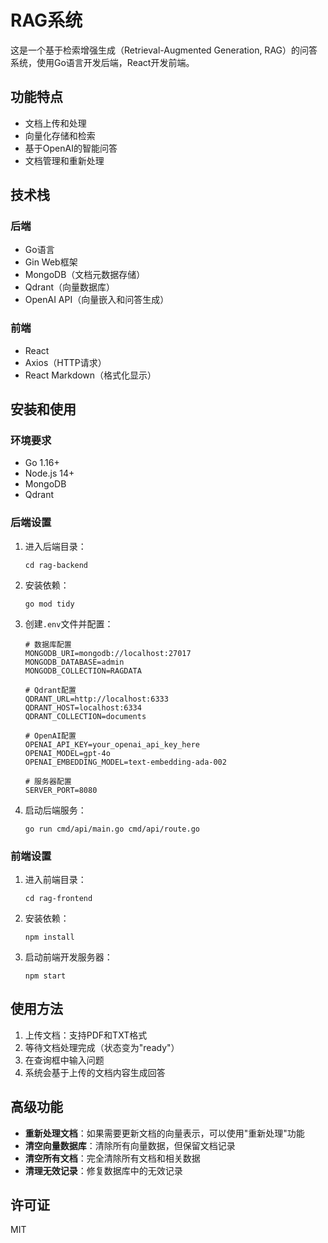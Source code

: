 # RAG系统

这是一个基于检索增强生成（Retrieval-Augmented Generation, RAG）的问答系统，使用Go语言开发后端，React开发前端。

## 功能特点

- 文档上传和处理
- 向量化存储和检索
- 基于OpenAI的智能问答
- 文档管理和重新处理

## 技术栈

### 后端

- Go语言
- Gin Web框架
- MongoDB（文档元数据存储）
- Qdrant（向量数据库）
- OpenAI API（向量嵌入和问答生成）

### 前端

- React
- Axios（HTTP请求）
- React Markdown（格式化显示）

## 安装和使用

### 环境要求

- Go 1.16+
- Node.js 14+
- MongoDB
- Qdrant

### 后端设置

1. 进入后端目录：
   ```
   cd rag-backend
   ```

2. 安装依赖：
   ```
   go mod tidy
   ```

3. 创建`.env`文件并配置：
   ```
   # 数据库配置
   MONGODB_URI=mongodb://localhost:27017
   MONGODB_DATABASE=admin
   MONGODB_COLLECTION=RAGDATA

   # Qdrant配置
   QDRANT_URL=http://localhost:6333
   QDRANT_HOST=localhost:6334
   QDRANT_COLLECTION=documents

   # OpenAI配置
   OPENAI_API_KEY=your_openai_api_key_here
   OPENAI_MODEL=gpt-4o
   OPENAI_EMBEDDING_MODEL=text-embedding-ada-002

   # 服务器配置
   SERVER_PORT=8080
   ```

4. 启动后端服务：
   ```
   go run cmd/api/main.go cmd/api/route.go
   ```

### 前端设置

1. 进入前端目录：
   ```
   cd rag-frontend
   ```

2. 安装依赖：
   ```
   npm install
   ```

3. 启动前端开发服务器：
   ```
   npm start
   ```

## 使用方法

1. 上传文档：支持PDF和TXT格式
2. 等待文档处理完成（状态变为"ready"）
3. 在查询框中输入问题
4. 系统会基于上传的文档内容生成回答

## 高级功能

- **重新处理文档**：如果需要更新文档的向量表示，可以使用"重新处理"功能
- **清空向量数据库**：清除所有向量数据，但保留文档记录
- **清空所有文档**：完全清除所有文档和相关数据
- **清理无效记录**：修复数据库中的无效记录

## 许可证

MIT 